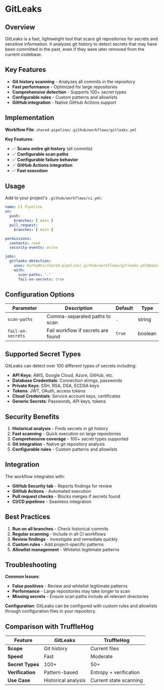 # GitLeaks

## Overview

GitLeaks is a fast, lightweight tool that scans git repositories for secrets and sensitive information. It analyzes git history to detect secrets that may have been committed in the past, even if they were later removed from the current codebase.

## Key Features

- **Git history scanning** - Analyzes all commits in the repository
- **Fast performance** - Optimized for large repositories
- **Comprehensive detection** - Supports 100+ secret types
- **Configurable rules** - Custom patterns and allowlists
- **GitHub integration** - Native GitHub Actions support

## Implementation

**Workflow File**: `shared-pipeline/.github/workflows/gitleaks.yml`

**Key Features**:
- ✅ **Scans entire git history** (all commits)
- ✅ **Configurable scan paths**
- ✅ **Configurable failure behavior**
- ✅ **GitHub Actions integration**
- ✅ **Fast execution**

## Usage

Add to your project's `.github/workflows/ci.yml`:

```yaml
name: CI Pipeline
on:
  push:
    branches: [ main ]
  pull_request:
    branches: [ main ]

permissions:
  contents: read
  security-events: write

jobs:
  gitleaks-detection:
    uses: KurhyWns/shared-pipeline/.github/workflows/gitleaks.yml@main
    with:
      scan-paths: '.'
      fail-on-secrets: true
```

## Configuration Options

| Parameter | Description | Default | Type |
|-----------|-------------|---------|------|
| `scan-paths` | Comma-separated paths to scan | `.` | string |
| `fail-on-secrets` | Fail workflow if secrets are found | `true` | boolean |

## Supported Secret Types

GitLeaks can detect over 100 different types of secrets including:

- **API Keys**: AWS, Google Cloud, Azure, GitHub, etc.
- **Database Credentials**: Connection strings, passwords
- **Private Keys**: SSH, RSA, DSA, ECDSA keys
- **Tokens**: JWT, OAuth, access tokens
- **Cloud Credentials**: Service account keys, certificates
- **Generic Secrets**: Passwords, API keys, tokens

## Security Benefits

1. **Historical analysis** - Finds secrets in git history
2. **Fast scanning** - Quick execution on large repositories
3. **Comprehensive coverage** - 100+ secret types supported
4. **Git integration** - Native git repository analysis
5. **Configurable rules** - Custom patterns and allowlists

## Integration

The workflow integrates with:
- **GitHub Security tab** - Reports findings for review
- **GitHub Actions** - Automated execution
- **Pull request checks** - Blocks merges if secrets found
- **CI/CD pipelines** - Seamless integration

## Best Practices

1. **Run on all branches** - Check historical commits
2. **Regular scanning** - Include in all CI workflows
3. **Review findings** - Investigate and remediate quickly
4. **Custom rules** - Add project-specific patterns
5. **Allowlist management** - Whitelist legitimate patterns

## Troubleshooting

**Common Issues**:
- **False positives** - Review and whitelist legitimate patterns
- **Performance** - Large repositories may take longer to scan
- **Missing secrets** - Ensure scan paths include all relevant directories

**Configuration**:
GitLeaks can be configured with custom rules and allowlists through configuration files in your repository.

## Comparison with TruffleHog

| Feature | GitLeaks | TruffleHog |
|---------|----------|------------|
| **Scope** | Git history | Current files |
| **Speed** | Fast | Moderate |
| **Secret Types** | 100+ | 50+ |
| **Verification** | Pattern-based | Entropy + verification |
| **Use Case** | Historical analysis | Current state scanning |
